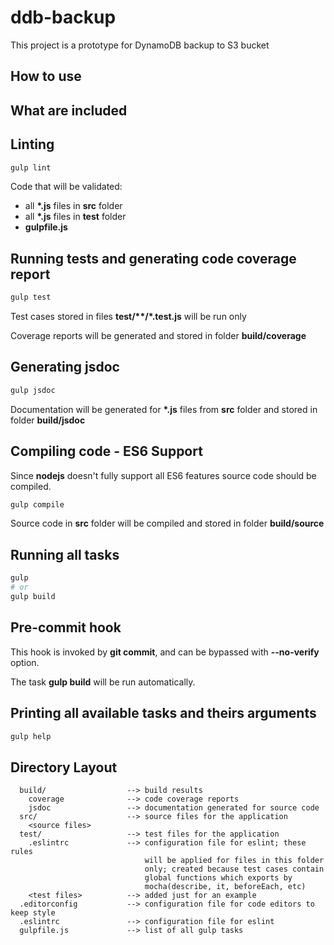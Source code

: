 
# ddb-backup

This project is a prototype for DynamoDB backup to S3 bucket


## How to use


## What are included


## Linting

```bash
gulp lint
```

Code that will be validated:

- all **\*.js** files in **src** folder
- all **\*.js** files in **test** folder
- **gulpfile.js**

## Running tests and generating code coverage report

```bash
gulp test
```

Test cases stored in files **test/\*\*/\*.test.js** will be run only

Coverage reports will be generated and stored in folder **build/coverage**

## Generating jsdoc

```bash
gulp jsdoc
```

Documentation will be generated for **\*.js** files from **src** folder and stored in folder **build/jsdoc**

## Compiling code - ES6 Support

Since **nodejs** doesn't fully support all ES6 features source code should be compiled.

```bash
gulp compile
```

Source code in **src** folder will be compiled and stored in folder **build/source**

## Running all tasks

```bash
gulp
# or
gulp build
```

## Pre-commit hook

This hook is invoked by **git commit**, and can be bypassed with **--no-verify** option.

The task **gulp build** will be run automatically.

## Printing all available tasks and theirs arguments

```bash
gulp help
```

## Directory Layout

```
  build/                  --> build results
    coverage              --> code coverage reports
    jsdoc                 --> documentation generated for source code
  src/                    --> source files for the application
    <source files>    
  test/                   --> test files for the application
    .eslintrc             --> configuration file for eslint; these rules
                              will be applied for files in this folder
                              only; created because test cases contain
                              global functions which exports by
                              mocha(describe, it, beforeEach, etc)
    <test files>          --> added just for an example
  .editorconfig           --> configuration file for code editors to keep style
  .eslintrc               --> configuration file for eslint
  gulpfile.js             --> list of all gulp tasks
```


